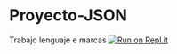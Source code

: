 # Proyecto-JSON
Trabajo lenguaje e marcas
[![Run on Repl.it](https://repl.it/badge/github/achrafibz/Proyecto-JSON)](https://repl.it/github/achrafibz/Proyecto-JSON)